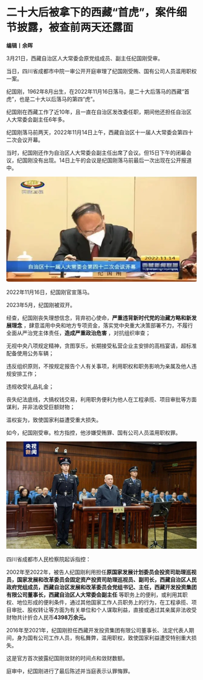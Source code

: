 # 二十大后被拿下的西藏“首虎”，案件细节披露，被查前两天还露面

**编辑丨余晖**

3月21日，西藏自治区人大常委会原党组成员、副主任纪国刚受审。

当日，四川省成都市中院一审公开开庭审理了纪国刚受贿、国有公司人员滥用职权一案。

纪国刚，1962年8月出生，在2022年11月16日落马，是二十大后落马的西藏“首虎”，也是二十大以后落马的第四“虎”。

纪国刚在西藏工作了近10年，且一直在自治区发改委任职，期间他还担任自治区人大常委会副主任6年多。

纪国刚落马前两天，2022年11月14日上午，西藏自治区十一届人大常委会第四十二次会议开幕。

当时，纪国刚还作为自治区人大常委会副主任出席了会议。但15日下午的闭幕会议，纪国刚没有出现。14日上午的会议是纪国刚落马前最后一次出现在公开报道中。

![16b07155d7d5e807eac450b6fab87894.jpg](https://raw.githubusercontent.com/qqhsx/qqnews_image/main/2024/03/21/二十大后被拿下的西藏“首虎”，案件细节披露，被查前两天还露面/16b07155d7d5e807eac450b6fab87894.jpg)

2022年11月16日，纪国刚官宣落马。

2023年5月，纪国刚被双开。

经查，纪国刚丧失理想信念，背弃初心使命，**严重违背新时代党的治藏方略和新发展理念**
，肆意滥用中央和地方专项资金，落实党中央重大决策部署不力，不履行全面从严治党主体责任，**造成严重政治危害** ，对抗组织审查；

无视中央八项规定精神，贪图享乐，长期接受私营企业主安排的高档宴请，超标准配备使用公务车辆；

违反组织原则，不按规定报告个人有关事项，利用职权和职务影响为亲属及他人违规安排工作；

违规收受礼品礼金；

丧失纪法底线，大搞权钱交易，利用职务便利为他人在工程承揽、项目审批等方面谋利，并非法收受巨额财物；

滥权妄为，致使国家利益遭受重大损失。

如今，纪国刚受审。检方指控，他涉嫌受贿罪、国有公司人员滥用职权罪。

![28f0f7e04b94b6fac13282b8721460f7.jpg](https://raw.githubusercontent.com/qqhsx/qqnews_image/main/2024/03/21/二十大后被拿下的西藏“首虎”，案件细节披露，被查前两天还露面/28f0f7e04b94b6fac13282b8721460f7.jpg)

四川省成都市人民检察院起诉指控：

2002年至2022年，被告人纪国刚利用担任**原国家发展计划委员会投资司助理巡视员，国家发展和改革委员会固定资产投资司助理巡视员、副司长，西藏自治区人民政府党组成员，西藏自治区发展和改革委员会党组书记、主任，西藏开发投资集团有限公司董事长，西藏自治区人大常委会副主任**
等职务上的便利，或利用其职权、地位形成的便利条件，通过其他国家工作人员职务上的行为，在工程承揽、项目审批、股权转让等方面为有关单位和个人谋取利益，直接或通过其亲属非法收受财物共计折合人民币**4398万余元。**

2016年至2021年，纪国刚担任西藏开发投资集团有限公司董事长、法定代表人期间，身为国有公司工作人员，徇私舞弊，滥用职权，致使国家利益遭受特别重大损失。

这是官方首次披露纪国刚敛财的时间点和敛财数额。

庭审中，纪国刚进行了最后陈述并当庭表示认罪悔罪。

